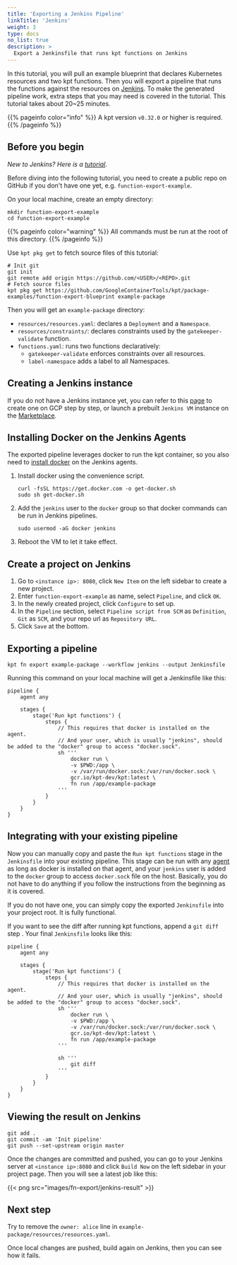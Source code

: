 ```yaml
---
title: 'Exporting a Jenkins Pipeline'
linkTitle: 'Jenkins'
weight: 3
type: docs
no_list: true
description: >
  Export a Jenkinsfile that runs kpt functions on Jenkins
---
```


In this tutorial, you will pull an example blueprint that declares Kubernetes resources and two kpt functions. Then you will export a pipeline that runs the functions against the resources on [Jenkins]. To make the generated pipeline work, extra steps that you may need is covered in the tutorial. This tutorial takes about 20~25 minutes.

{{% pageinfo color="info" %}}
A kpt version `v0.32.0` or higher is required.
{{% /pageinfo %}}

## Before you begin

*New to Jenkins? Here is a [tutorial]*.

Before diving into the following tutorial, you need to create a public repo on GitHub if you don't have one yet, e.g. `function-export-example`.

On your local machine, create an empty directory:

```shell script
mkdir function-export-example
cd function-export-example
```

{{% pageinfo color="warning" %}}
All commands must be run at the root of this directory.
{{% /pageinfo %}}

Use `kpt pkg get` to fetch source files of this tutorial:

```shell script
# Init git
git init
git remote add origin https://github.com/<USER>/<REPO>.git
# Fetch source files
kpt pkg get https://github.com/GoogleContainerTools/kpt/package-examples/function-export-blueprint example-package
```

Then you will get an `example-package` directory:

- `resources/resources.yaml`: declares a `Deployment` and a `Namespace`.
- `resources/constraints/`: declares constraints used by the `gatekeeper-validate` function.
- `functions.yaml`: runs two functions declaratively:
  - `gatekeeper-validate` enforces constraints over all resources.
  - `label-namespace` adds a label to all Namespaces.

## Creating a Jenkins instance

If you do not have a Jenkins instance yet, you can refer to this [page] to create one on GCP step by step, or launch a prebuilt `Jenkins VM` instance on the [Marketplace].

## Installing Docker on the Jenkins Agents

The exported pipeline leverages docker to run the kpt container, so you also need to [install docker] on the Jenkins agents.

1. Install docker using the convenience script.

    ```shell script
    curl -fsSL https://get.docker.com -o get-docker.sh
    sudo sh get-docker.sh
    ```

1. Add the `jenkins` user to the `docker` group so that docker commands can be run in Jenkins pipelines.

    ```shell script
    sudo usermod -aG docker jenkins
    ```

1. Reboot the VM to let it take effect.

## Create a project on Jenkins

1. Go to `<instance ip>: 8080`, click `New Item` on the left sidebar to create a new project.
1. Enter `function-export-example` as name, select `Pipeline`, and click `OK`.
1. In the newly created project, click `Configure` to set up.
1. In the `Pipeline` section, select `Pipeline script from SCM` as `Definition`, `Git` as `SCM`, and your repo url as `Repository URL`.
1. Click `Save` at the bottom.

## Exporting a pipeline

```shell script
kpt fn export example-package --workflow jenkins --output Jenkinsfile
```

Running this command on your local machine will get a Jenkinsfile like this:

```
pipeline {
    agent any

    stages {
        stage('Run kpt functions') {
            steps {
                // This requires that docker is installed on the agent.
                // And your user, which is usually "jenkins", should be added to the "docker" group to access "docker.sock".
                sh '''
                    docker run \
                    -v $PWD:/app \
                    -v /var/run/docker.sock:/var/run/docker.sock \
                    gcr.io/kpt-dev/kpt:latest \
                    fn run /app/example-package
                '''
            }
        }
    }
}
```

## Integrating with your existing pipeline

Now you can manually copy and paste the `Run kpt functions` stage in the `Jenkinsfile` into your existing pipeline. This stage can be run with any [agent] as long as docker is installed on that agent, and your `jenkins` user is added to the `docker` group to access `docker.sock` file on the host. Basically, you do not have to do anything if you follow the instructions from the beginning as it is covered.

If you do not have one, you can simply copy the exported `Jenkinsfile` into your project root. It is fully functional.

If you want to see the diff after running kpt functions, append a `git diff` step . Your final `Jenkinsfile` looks like this:

```
pipeline {
    agent any

    stages {
        stage('Run kpt functions') {
            steps {
                // This requires that docker is installed on the agent.
                // And your user, which is usually "jenkins", should be added to the "docker" group to access "docker.sock".
                sh '''
                    docker run \
                    -v $PWD:/app \
                    -v /var/run/docker.sock:/var/run/docker.sock \
                    gcr.io/kpt-dev/kpt:latest \
                    fn run /app/example-package
                '''

                sh '''
                    git diff
                '''
            }
        }
    }
}
```

## Viewing the result on Jenkins

```shell script
git add .
git commit -am 'Init pipeline'
git push --set-upstream origin master
```

Once the changes are committed and pushed, you can go to your Jenkins server at `<instance ip>:8080` and click `Build Now` on the left sidebar in your project page. Then you will see a latest job like this:

{{< png src="images/fn-export/jenkins-result" >}}

## Next step

Try to remove the `owner: alice` line in `example-package/resources/resources.yaml`.

Once local changes are pushed, build again on Jenkins, then you can see how it fails.

[Jenkins]: https://www.jenkins.io/
[tutorial]: https://www.jenkins.io/doc/tutorials/
[page]: ./creating_a_jenkins_instance_on_gcp
[Marketplace]: https://console.cloud.google.com/marketplace/browse?q=jenkins&filter=solution-type:vm&filter=price:free
[agent]: https://www.jenkins.io/doc/book/glossary/#agent
[install docker]: https://docs.docker.com/engine/install/ubuntu/#install-using-the-convenience-script
